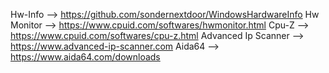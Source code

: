 Hw-Info --> https://github.com/sondernextdoor/WindowsHardwareInfo
Hw Monitor --> https://www.cpuid.com/softwares/hwmonitor.html
Cpu-Z --> https://www.cpuid.com/softwares/cpu-z.html 
Advanced Ip Scanner --> https://www.advanced-ip-scanner.com
Aida64 --> https://www.aida64.com/downloads
